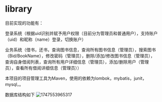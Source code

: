 # library

目前实现的功能有：

登录系统（根据uid识别并赋予用户权限（目前分为管理员和普通用户），支持账户（uid）和昵称（name）登录，切换账户）

业务系统（借书，还书，查询图书信息，查询所有图书信息（管理员），搜索图书（Bid/BookName），修改密码（管理员），删除/添加/修改图书信息（管理员），查询自身借阅列表，查询所有用户详细信息（管理员），添加/删除用户（管理员），查看所有借阅详细信息（管理员））

本项目的项目管理工具为Maven，使用的依赖为lombok，mybatis，junit，mysql，。

数据库结构如下
![1747553965317](https://github.com/user-attachments/assets/35889bc1-28ca-458e-9603-ee5a8d084f95)
